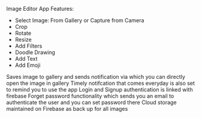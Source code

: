 Image Editor App
Features: 
- Select Image: From Gallery or Capture from Camera
- Crop
- Rotate
- Resize
- Add Filters
- Doodle Drawing
- Add Text
- Add Emoji

Saves image to gallery and sends notification via which you can directly open the image in gallery
Timely notifcation that comes everyday is also set to remind you to use the app 
Login and Signup authentication is linked with firebase
Forget password functionality which sends you an email to authenticate the user and you can set password there 
Cloud storage maintained on Firebase as back up for all images 
